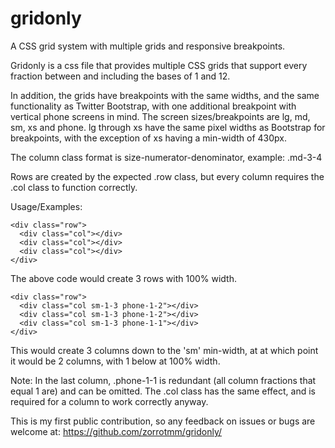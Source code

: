 # gridonly
A CSS grid system with multiple grids and responsive breakpoints.

Gridonly is a css file that provides multiple CSS grids that support every fraction between and including the bases of 1 and 12.

In addition, the grids have breakpoints with the same widths, and the same functionality as Twitter Bootstrap, with one additional breakpoint with vertical phone screens in mind.  The screen sizes/breakpoints are lg, md, sm, xs and phone.  lg through xs have the same pixel widths as Bootstrap for breakpoints, with the exception of xs having a min-width of 430px.

The column class format is size-numerator-denominator, example: .md-3-4

Rows are created by the expected .row class, but every column requires the .col class to function correctly.

Usage/Examples:
```
<div class="row">
  <div class="col"></div>
  <div class="col"></div>
  <div class="col"></div>
</div>
```
The above code would create 3 rows with 100% width.
```
<div class="row">
  <div class="col sm-1-3 phone-1-2"></div>
  <div class="col sm-1-3 phone-1-2"></div>
  <div class="col sm-1-3 phone-1-1"></div>
</div>
```
This would create 3 columns down to the 'sm' min-width, at at which point it would be 2 columns, with 1 below at 100% width.

Note: In the last column, .phone-1-1 is redundant (all column fractions that equal 1 are) and can be omitted.  The .col class has the same effect, and is required for a column to work correctly anyway.

This is my first public contribution, so any feedback on issues or bugs are welcome at:
https://github.com/zorrotmm/gridonly/
